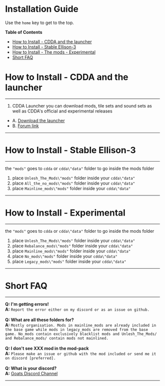 # Installation Guide


Use the `home` key to get to the top.
<!-- START doctoc generated TOC please keep comment here to allow auto update -->
**Table of Contents**

- [How to Install - CDDA and the launcher](#how-to-install---cdda-and-the-launcher)
- [How to Install - Stable Ellison-3](#how-to-install---the-mods---stable--0e-2-ellison-2-)
- [How to Install - The mods - Experimental](#how-to-install---experimental)
- [Short FAQ](#short-faq)

<!-- DON'T EDIT THIS SECTION, INSTEAD RE-RUN doctoc TO UPDATE -->

# How to Install - CDDA and the launcher

---
1. CDDA Launcher you can download mods, tile sets and sound sets as well as CDDA's official and experimental releases
* A. [Download the launcher](https://github.com/remyroy/CDDA-Game-Launcher/releases)
* B. [Forum link](https://discourse.cataclysmdda.org/t/cdda-game-launcher-automatic-updates-and-more/11168)

---

# How to Install - Stable Ellison-3

---
the  `"mods"`  goes to  `cdda`  or  `cdda\"data"`  folder to go inside the mods folder

1. place `Unlesh_The_Mods\"mods"` folder inside your `cdda\"data"`
2. place `All_the_no_mods\"mods"` folder inside your `cdda\"data"`
3. place `Mainline_mods\"mods"` folder inside your `cdda\"data"`
---

# How to Install - Experimental

---
the `"mods"` goes to `cdda` or `cdda\"data"` folder to go  inside the mods folder

1. place `Unlesh_The_Mods\"mods"` folder inside your `cdda\"data"`
2. place `Rebalance_mods\"mods"` folder inside your `cdda\"data"`
3. place `Mainline_mods\"mods"` folder inside your `cdda\"data"`
4. place `No_mods\"mods"` folder inside your `cdda\"data"`
5. place `Legacy_mods\"mods"` folder inside your `cdda\"data"`

---

# Short FAQ

---
**Q: I'm getting errors!**\
**A:** `Report the error either on my discord or as an issue on github.`\
\
**Q: What are all these folders for?**\
**A:** `Mostly organisation. Mods in mainline_mods are already included in the base game while mods in legacy_mods are removed from the base game.
   No_mods contain exclusively blacklist mods and Unlesh_The_Mods/ and Rebalance_mods/ contain mods not mainlined.`\
\
**Q: I don't see XXX mod in the mod-pack**\
**A:** `Please make an issue or github with the mod included or send me it on discord [preferred].`\
\
**Q: What is your discord?**\
**A:** [Goats Discord Channel](https://discord.gg/gG6qpjZ)

---

<!-- END doctoc generated TOC please keep comment here to allow auto update -->